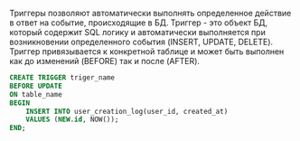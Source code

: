 Триггеры позволяют автоматически выполнять определенное действие в ответ на событие, происходящие в БД. 
Триггер - это объект БД, который содержит SQL логику и автоматически выполняется при возникновении определенного события (INSERT, UPDATE, DELETE). Триггер привязывается к конкретной таблице и может быть выполнен как до изменений (BEFORE) так и после (AFTER). 
``` sql
CREATE TRIGGER triger_name
BEFORE UPDATE 
ON table_name
BEGIN	
    INSERT INTO user_creation_log(user_id, created_at) 
    VALUES (NEW.id, NOW());
END;
```
